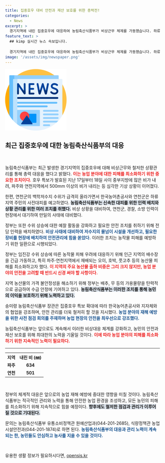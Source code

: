 ```yaml
---
title: 집중호우 대비 안전과 재산 보호를 위한 총력전!
categories:
  - News
excerpt: >
  경기지역에 내린 집중호우에 대응하여 농림축산식품부가 비상근무 체제를 가동했습니다. 하류 지역 주민 대피와 농작물 보호를 위한 조치가 취해지며, 안전관리에 총력을 기울이고 있습니다.
feature_text: >
  ## kimp 실시간 뉴스 속보입니다.

  경기지역에 내린 집중호우에 대응하여 농림축산식품부가 비상근무 체제를 가동했습니다. 하류 지역 주민 대피와 농작물 보호를 위한 조치가 취해지며, 안전관리에 총력을 기울이고 있습니다.
image: '/assets/img/newspaper.png'
---
```


<p><img src="/assets/img/newspaper.png" alt="kimplant 속보" /></p>

<h2 data-ke-size="size26">최근 집중호우에 대한 농림축산식품부의 대응</h2>

<p data-ke-size="size16">&nbsp;</p>

<p>농림축산식품부는 최근 발생한 경기지역의 집중호우에 대해 비상근무와 철저한 상황관리를 통해 총력 대응을 했다고 밝혔다. <b><span style="color: #ee2323;">이는 농업 분야에 대한 피해를 최소화하기 위한 중요한 조치이다.</span></b> 호우 특보가 발효된 지난 17일부터 18일 사이 중부지방에 많은 비가 내려, 파주와 연천지역에서 500mm 이상의 비가 내리는 등 심각한 기상 상황이 이어졌다. </p>

<p>한편, 연천군의 백학저수지 수위가 급격히 올라가면서 한국농어촌공사와 연천군은 하류 지역 주민의 사전대피를 예고하였다. <b><span style="background-color: #21538527;">농림축산식품부는 신속한 대피를 위한 인력 배치와 상황 관리를 위한 여러 조치를 취했다.</span></b> 비상 상황을 대비하여, 연천군, 경찰, 소방 인력이 현장에서 대기하여 만일의 사태에 대비했다. </p>

<p>정부는 또한 수위 상승에 대한 예찰 활동을 강화하고 필요한 안전 조치를 취하기 위해 전담 인력을 배치하였다. <b><span style="color: #1a5490;">비상 사태에 대비하여 저수지의 물넘이 시설을 개선하고, 필요한 장비를 현장에 배치하여 안전관리에 힘을 쏟았다.</span></b> 이러한 조치는 농작물 피해를 예방하기 위한 일환으로 시행되었다.</p>

<p>정부는 임진강 수위 상승에 따른 농작물 피해 우려에 대응하기 위해 인근 지역의 배수장을 긴급 가동하고, 특히 파주·연천지역에서 재배되는 오이, 호박, 풋고추 등의 농산물 피해를 최소화하고자 했다. <b><span style="color: #ee2323;">이 지역의 주요 농산물 출하 비중은 그리 크지 않지만, 농업 분야의 안전을 고려할 때 반드시 신경 써야 할 사항이다.</span></b> </p>

<p>지역 농산물의 가격 불안정성을 해소하기 위해 정부는 배추, 무 등의 가용물량을 탄력적으로 공급하여 수급 안정에 기여하고 있다. <b><span style="background-color: #21538527;">농림축산식품부는 이러한 조치를 통해 농민의 이익을 보호하기 위해 노력하고 있다.</span></b> </p>

<p>송미령 농림축산식품부 장관은 집중호우 특보 확대에 따라 한국농어촌공사와 지자체와의 협업을 강조하며, 안전 관리를 더욱 철저히 할 것을 지시했다. <b><span style="color: #1a5490;">농업 분야의 재해 예방을 위한 사전 점검 회의를 주재하며 농업 현장의 안전을 최우선으로 강조했다.</span></b> </p>

<p>농림축산식품부는 앞으로도 계속해서 이러한 비상대응 체계를 강화하고, 농민의 안전과 재산 보호를 위해 최대한의 노력을 기울일 것이다. <b><span style="color: #ee2323;">이에 따라 농업 분야의 피해를 최소화하기 위한 지속적인 노력이 필요하다.</span></b></p>

<hr>

<table style="width:100%;">
  <tr>
    <th style="text-align: center;">지역</th>
    <th style="text-align: center;">내린 비 (㎜)</th>
  </tr>
  <tr>
    <td style="text-align: center; height: 17px;"><b>파주</b></td>
    <td style="text-align: center; height: 17px;"><b>634</b></td>
  </tr>
  <tr>
    <td style="text-align: center; height: 17px;"><b>연천</b></td>
    <td style="text-align: center; height: 17px;"><b>501</b></td>
  </tr>
</table>

<p data-ke-size="size16">&nbsp;</p>

<p>정부의 체계적 대응은 앞으로의 농업 재해 예방에 중대한 영향을 미칠 것이다. 농림축산식품부는 적극적인 관리와 노력을 통해 안전한 농업 환경을 조성하고, 모든 농민의 피해를 최소화하기 위해 지속적으로 힘쓸 예정이다. <b><span style="background-color: #21538527;">향후에도 철저한 점검과 관리가 이루어질 것으로 기대된다.</span></b> </p>

<p>문의는 농림축산식품부 유통소비정책관 원예산업과(044-201-2685), 식량정책관 농업시설안전과(044-201-1874)로 하면 된다. <b><span style="color: #1a5490;">농림축산식품부의 대응과 관리 노력이 계속되는 한, 농민들도 안심하고 농사를 지을 수 있을 것이다.</span></b> </p>

<p data-ke-size="size16">&nbsp;</p>
유용한 생활 정보가 필요하시다면, <a href="https://opensis.kr" rel="dofollow">opensis.kr</a>


